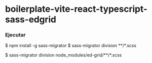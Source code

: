 # boilerplate-vite-react-typescript-sass-edgrid

### Ejecutar

$ npm install -g sass-migrator
$ sass-migrator division **/*.scss

$ sass-migrator division node_modules/ed-grid/**/*.scss